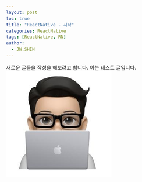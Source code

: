 ```yaml
---
layout: post
toc: true
title: "ReactNative - 시작"
categories: ReactNative
tags: [ReactNative, RN]
author:
  - JW.SHIN  
---
```


새로운 글들을 작성을 해보려고 합니다. 이는 테스트 글입니다.
![LOGO](/logo.jpeg)
